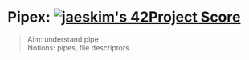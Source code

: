 # Pipex: [![jaeskim's 42Project Score](https://badge42.herokuapp.com/api/project/azeraoul/pipex)](https://github.com/thezedzed/pipex)  <br>
> Aim: understand pipe <br>
>  Notions: pipes, file descriptors
